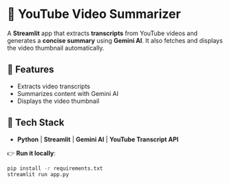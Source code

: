 # 🎥 YouTube Video Summarizer  

A **Streamlit** app that extracts **transcripts** from YouTube videos and generates a **concise summary** using **Gemini AI**. It also fetches and displays the video thumbnail automatically.  

## 🔹 Features  
- Extracts video transcripts  
- Summarizes content with Gemini AI  
- Displays the video thumbnail  

## 🚀 Tech Stack  
- **Python** | **Streamlit** | **Gemini AI** | **YouTube Transcript API**  

👉 **Run it locally**:  
```bash
pip install -r requirements.txt
streamlit run app.py
